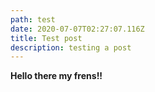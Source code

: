 ```yaml
---
path: test
date: 2020-07-07T02:27:07.116Z
title: Test post
description: testing a post
---
```

**Hello there my frens!!**